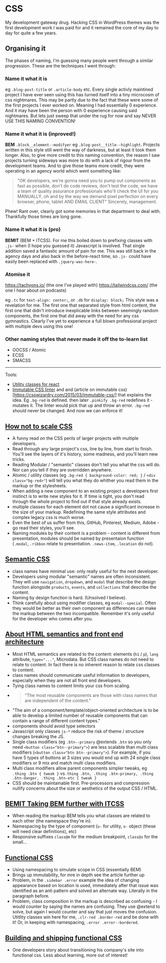 # CSS

My development gateway drug. Hacking CSS in WordPress themes was the first development work I was paid for and it remained the core of my day to day for quite a few years. 

## Organising it

The phases of naming, I'm guessing many people went through a similar progression. These are the techniques I went through:

### Name it what it is

eg `.blog-post-title` or `.article-body` etc. Every single activly maintined project I have ever seen using this has turned itself into a tiny microcosm of css nightmares. This may be partly due to the fact that these were some of the first projects I ever worked on. Meaning I had essentially 0 experience. And it may have been the person with 0 experience causing said nightmares. But lets just sweep that under the rug for now and say NEVER USE THIS NAMING CONVENTION!

### Name it what it is (inproved!)

**BEM** `.block__element--modifyer` eg `.blog-post__title--highlight`. Projects written in this style still went the way of darkness, but at least it took them longer. Also, to give more credit to this naming convention, the reason I saw projects turning sideways was more to do with a lack of rigour from the development teams. And to give those teams more credit, they were operating in an agency world which went something like:

> "OK developers, we're gonna need you to pump out components as fast as possible, don't do code reviews, don't test the code, we have a team of quality assurance professionals who'll check the UI for you MANUALLY, oh and by the way we demand pixel perfection on every browser, phone, tablet AND EMAIL CLIENT" Sincerely, management.

Phew! Rant over, clearly got some memories in that department to deal with. Thankfully those times are long gone.

### Name it what it is (pro)

**BEMIT** (BEM + ITCSS). For me this boiled down to prefixing classes with `.js-` when (I hope you guessed it) Javascript is involved. That single addition saved a fantastic amount of pain for me. This was still back in the agency days and also back in the before-react time, so `.js-` could have easily been replaced with `.jquery-was-here-`.

### Atomise it

https://tachyons.io/ (the one I've played with) 
https://tailwindcss.com/ (the one I hear about on podcasts)

eg `.tc` for `text-align: center;`, or `.db` for `display: block;` This style was a revelation for me. The first one that separated style from html content, the first one that didn't introduce inexplicable links between seemingly random components, the first one that did away with the need for any css gymnastics. Clearly I've yet to experience a full blown professional project with multiple devs using this one!

### Other naming styles that never made it off the to-learn list

* OOCSS / Atomic
* ECSS
* SMACSS

---



Tools:

* [Utility classes for react](https://github.com/JedWatson/classnames)
* [Immutable CSS linter](https://github.com/johnotander/immutable-css) and and (article on immutable css)[https://csswizardry.com/2015/03/immutable-css/] that explains the idea. Eg `.bg-red` is defined. then later `.pinkify .bg-red` redefines it - mutates it. The linter would pick that up and throw an error. `.bg-red` should never be changed. And now we can enforce it!

## [How not to scale CSS](https://gist.github.com/mrmrs/5d6c3bf60a9ff410fcec)

* A funny read on the CSS perils of larger projects with multiple developers.
* Read through any large project's css, line by line, from start to finish. You'll see the layers of it's history, some madness, and you'll learn new tricks.
* Reading Modular / "semantic" classes don't tell you what the css will do. Nor can you tell if they are overridden anywhere.
* Atomic / utility classes (eg `.bg-red { background-color: red; }` / `<div class="bg-red>"`) will tell you what they do whither you read them in the markup or the stylesheets.
* When adding a new component to an existing project a developers first instinct is to write new styles for it. If time is tight, you don't read through the whole project to find out if that style already exists.
* multiple classes for each element dot not cause a significant increase in the size of your markup. Redefining the same style attributes and complex legacy css is much worse.
* Even the best of us suffer from this, GitHub, Pinterest, Medium, Adobe - go read their styles, you'll see.
* Naming modules by their content is a problem - content is different from presentation, modules should be named by presentaion function (`.modal`, `.ribbon` relate to presentation. `.news-item`, `.location` do not).

## [Semantic CSS](https://snook.ca/archives/html_and_css/semantic-css)

* class names have minimal use: only really useful for the next developer.
* Developers using modular "semantic" names are often inconsistent. They will use `navigation`, `dropdown`, and `modal` that describe the design function alongside `products`, `events`, and `collections` that describe the content.
* Naming by design function is hard. (Unsolved I believe).
* Think carefully about using modifier classes, eg `modal--special`. Often they would be better as their own component as differences can make the markup between the two incompatible. Remember it's only useful for the developer who comes after you.

## [About HTML semantics and front end architecture](http://nicolasgallagher.com/about-html-semantics-front-end-architecture/)

* Most HTML semantics are related to the content: elements (`h1` / `p`), `lang` attribute, `type="..."`, Microdata. But CSS class names do not need to relate to content. In fact there is no inherent reason to relate css classes to content.
* class names should communicate useful information to developers, especially when they are not all front end developers.
* Tying class names to content limits your css from scaling.
* > "The most reusable components are those with class names that are independent of the content."
* "The aim of a component/template/object-oriented architecture is to be able to develop a limited number of reusable components that can contain a range of different content types."
* components should avoid type selectors
* Javascript only classes `js-*` reduce the risk of theme / structure changes breaking the JS.
* Single class modifiers (eg `.btn--primary` @extends `.btn` so you only need `<button class="btn--primary">`) are less scalable than multi class modifiers (`<button class="btn btn--primary">`). For example, if you have 5 types of buttons at 3 sizes you would end up with 24 single class modifiers or 9 mix and match multi class modifiers.
* Multi class modifiers allow parent components simpler tweaks, eg `.thing .btn { tweak }` vs`.thing .btn, .thing .btn-primary, .thing .btn-danger, .thing .btn-etc { tweak }`
* CSS should be maintainable first. Pre-processors and compression nullify concerns about the size or aesthetics of the output CSS / HTML.

## [BEMIT Taking BEM further with ITCSS](https://csswizardry.com/2015/08/bemit-taking-the-bem-naming-convention-a-step-further/)

* When reading the markup BEM tells you what classes are related to each other (the namespace they're in).
* Namespacing by the type of component (`u-` for utility, `o-` object (these will need clear definitions), etc)
* Responsive suffixes `class@m` for the medium breakpoint, `class@s` for the small...

## [Functional CSS](http://eng.wealthfront.com/2013/08/20/functional-css-fcss/)

* Using namespacing to simulate scope in CSS (essentially BEM)
* Brings up immutability, for mre in depth see the article further up
* Problem, in the `.sidebar .error` example the idea of changing appearance based on location is used, immediately after that issue was identified as an anti pattern and solved an alternate way. Literally in the paragraph before.
* Problem, class composition in the markup is described as confusing - I would counter by saying the names are confusing. They use @extend to solve, but again I would counter and say that just moves the confusion. Utitlity classes win here for me, `.clr-red .border-red` and be done with it! Or, in keeping with namespacing, `.error .error--bordered`.

## [Building and shipping functional CSS](https://medium.com/@cole_peters/building-and-shipping-functional-css-4f29b947bcb9)

* One developers story about transitioning his company's site into functional css. Less about learning, more out of interest!
